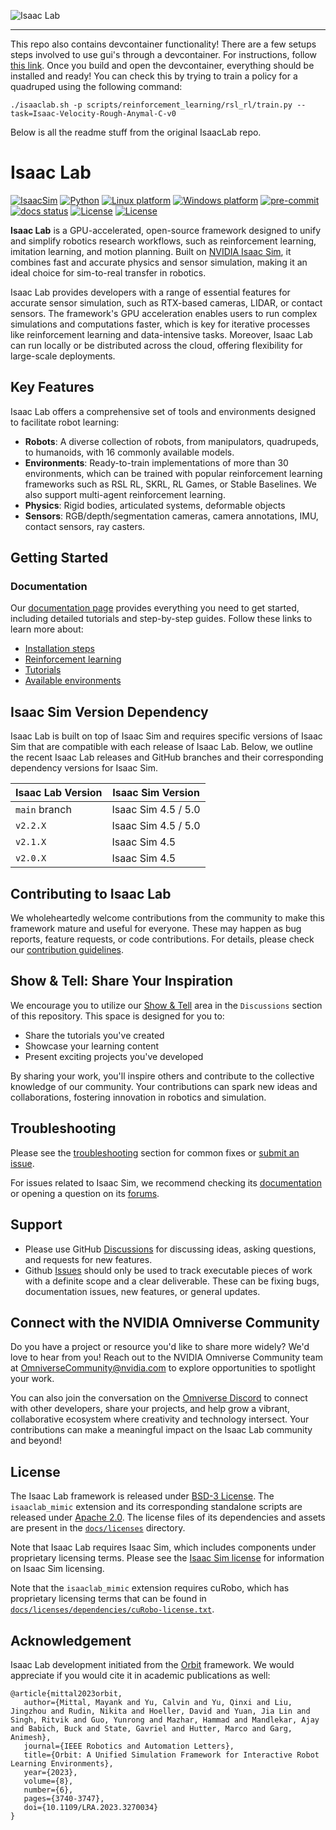 ![Isaac Lab](docs/source/_static/isaaclab.jpg)

---

This repo also contains devcontainer functionality! There are a few setups steps involved to use gui's through a devcontainer. For instructions, follow [this link](https://github.com/2b-t/docker-for-robotics/blob/main/doc/Gui.md). Once you build and open the devcontainer, everything should be installed and ready! You can check this by trying to train a policy for a quadruped using the following command:
```
./isaaclab.sh -p scripts/reinforcement_learning/rsl_rl/train.py --task=Isaac-Velocity-Rough-Anymal-C-v0
```

Below is all the readme stuff from the original IsaacLab repo.

# Isaac Lab

[![IsaacSim](https://img.shields.io/badge/IsaacSim-5.0.0-silver.svg)](https://docs.isaacsim.omniverse.nvidia.com/latest/index.html)
[![Python](https://img.shields.io/badge/python-3.11-blue.svg)](https://docs.python.org/3/whatsnew/3.11.html)
[![Linux platform](https://img.shields.io/badge/platform-linux--64-orange.svg)](https://releases.ubuntu.com/22.04/)
[![Windows platform](https://img.shields.io/badge/platform-windows--64-orange.svg)](https://www.microsoft.com/en-us/)
[![pre-commit](https://img.shields.io/github/actions/workflow/status/isaac-sim/IsaacLab/pre-commit.yaml?logo=pre-commit&logoColor=white&label=pre-commit&color=brightgreen)](https://github.com/isaac-sim/IsaacLab/actions/workflows/pre-commit.yaml)
[![docs status](https://img.shields.io/github/actions/workflow/status/isaac-sim/IsaacLab/docs.yaml?label=docs&color=brightgreen)](https://github.com/isaac-sim/IsaacLab/actions/workflows/docs.yaml)
[![License](https://img.shields.io/badge/license-BSD--3-yellow.svg)](https://opensource.org/licenses/BSD-3-Clause)
[![License](https://img.shields.io/badge/license-Apache--2.0-yellow.svg)](https://opensource.org/license/apache-2-0)


**Isaac Lab** is a GPU-accelerated, open-source framework designed to unify and simplify robotics research workflows,
such as reinforcement learning, imitation learning, and motion planning. Built on [NVIDIA Isaac Sim](https://docs.isaacsim.omniverse.nvidia.com/latest/index.html),
it combines fast and accurate physics and sensor simulation, making it an ideal choice for sim-to-real
transfer in robotics.

Isaac Lab provides developers with a range of essential features for accurate sensor simulation, such as RTX-based
cameras, LIDAR, or contact sensors. The framework's GPU acceleration enables users to run complex simulations and
computations faster, which is key for iterative processes like reinforcement learning and data-intensive tasks.
Moreover, Isaac Lab can run locally or be distributed across the cloud, offering flexibility for large-scale deployments.


## Key Features

Isaac Lab offers a comprehensive set of tools and environments designed to facilitate robot learning:

- **Robots**: A diverse collection of robots, from manipulators, quadrupeds, to humanoids, with 16 commonly available models.
- **Environments**: Ready-to-train implementations of more than 30 environments, which can be trained with popular reinforcement learning frameworks such as RSL RL, SKRL, RL Games, or Stable Baselines. We also support multi-agent reinforcement learning.
- **Physics**: Rigid bodies, articulated systems, deformable objects
- **Sensors**: RGB/depth/segmentation cameras, camera annotations, IMU, contact sensors, ray casters.


## Getting Started

### Documentation

Our [documentation page](https://isaac-sim.github.io/IsaacLab) provides everything you need to get started, including
detailed tutorials and step-by-step guides. Follow these links to learn more about:

- [Installation steps](https://isaac-sim.github.io/IsaacLab/main/source/setup/installation/index.html#local-installation)
- [Reinforcement learning](https://isaac-sim.github.io/IsaacLab/main/source/overview/reinforcement-learning/rl_existing_scripts.html)
- [Tutorials](https://isaac-sim.github.io/IsaacLab/main/source/tutorials/index.html)
- [Available environments](https://isaac-sim.github.io/IsaacLab/main/source/overview/environments.html)


## Isaac Sim Version Dependency

Isaac Lab is built on top of Isaac Sim and requires specific versions of Isaac Sim that are compatible with each
release of Isaac Lab. Below, we outline the recent Isaac Lab releases and GitHub branches and their corresponding
dependency versions for Isaac Sim.

| Isaac Lab Version             | Isaac Sim Version   |
| ----------------------------- | ------------------- |
| `main` branch                 | Isaac Sim 4.5 / 5.0 |
| `v2.2.X`                      | Isaac Sim 4.5 / 5.0 |
| `v2.1.X`                      | Isaac Sim 4.5       |
| `v2.0.X`                      | Isaac Sim 4.5       |


## Contributing to Isaac Lab

We wholeheartedly welcome contributions from the community to make this framework mature and useful for everyone.
These may happen as bug reports, feature requests, or code contributions. For details, please check our
[contribution guidelines](https://isaac-sim.github.io/IsaacLab/main/source/refs/contributing.html).

## Show & Tell: Share Your Inspiration

We encourage you to utilize our [Show & Tell](https://github.com/isaac-sim/IsaacLab/discussions/categories/show-and-tell)
area in the `Discussions` section of this repository. This space is designed for you to:

* Share the tutorials you've created
* Showcase your learning content
* Present exciting projects you've developed

By sharing your work, you'll inspire others and contribute to the collective knowledge
of our community. Your contributions can spark new ideas and collaborations, fostering
innovation in robotics and simulation.

## Troubleshooting

Please see the [troubleshooting](https://isaac-sim.github.io/IsaacLab/main/source/refs/troubleshooting.html) section for
common fixes or [submit an issue](https://github.com/isaac-sim/IsaacLab/issues).

For issues related to Isaac Sim, we recommend checking its [documentation](https://docs.omniverse.nvidia.com/app_isaacsim/app_isaacsim/overview.html)
or opening a question on its [forums](https://forums.developer.nvidia.com/c/agx-autonomous-machines/isaac/67).

## Support

* Please use GitHub [Discussions](https://github.com/isaac-sim/IsaacLab/discussions) for discussing ideas,
  asking questions, and requests for new features.
* Github [Issues](https://github.com/isaac-sim/IsaacLab/issues) should only be used to track executable pieces of
  work with a definite scope and a clear deliverable. These can be fixing bugs, documentation issues, new features,
  or general updates.

## Connect with the NVIDIA Omniverse Community

Do you have a project or resource you'd like to share more widely? We'd love to hear from you!
Reach out to the NVIDIA Omniverse Community team at OmniverseCommunity@nvidia.com to explore opportunities
to spotlight your work.

You can also join the conversation on the [Omniverse Discord](https://discord.com/invite/nvidiaomniverse) to
connect with other developers, share your projects, and help grow a vibrant, collaborative ecosystem
where creativity and technology intersect. Your contributions can make a meaningful impact on the Isaac Lab
community and beyond!

## License

The Isaac Lab framework is released under [BSD-3 License](LICENSE). The `isaaclab_mimic` extension and its
corresponding standalone scripts are released under [Apache 2.0](LICENSE-mimic). The license files of its
dependencies and assets are present in the [`docs/licenses`](docs/licenses) directory.

Note that Isaac Lab requires Isaac Sim, which includes components under proprietary licensing terms. Please see the [Isaac Sim license](docs/licenses/dependencies/isaacsim-license.txt) for information on Isaac Sim licensing.

Note that the `isaaclab_mimic` extension requires cuRobo, which has proprietary licensing terms that can be found in [`docs/licenses/dependencies/cuRobo-license.txt`](docs/licenses/dependencies/cuRobo-license.txt).

## Acknowledgement

Isaac Lab development initiated from the [Orbit](https://isaac-orbit.github.io/) framework. We would appreciate if
you would cite it in academic publications as well:

```
@article{mittal2023orbit,
   author={Mittal, Mayank and Yu, Calvin and Yu, Qinxi and Liu, Jingzhou and Rudin, Nikita and Hoeller, David and Yuan, Jia Lin and Singh, Ritvik and Guo, Yunrong and Mazhar, Hammad and Mandlekar, Ajay and Babich, Buck and State, Gavriel and Hutter, Marco and Garg, Animesh},
   journal={IEEE Robotics and Automation Letters},
   title={Orbit: A Unified Simulation Framework for Interactive Robot Learning Environments},
   year={2023},
   volume={8},
   number={6},
   pages={3740-3747},
   doi={10.1109/LRA.2023.3270034}
}
```
